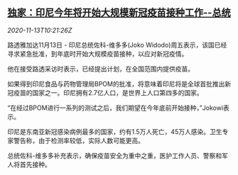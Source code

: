 <!--1605262993000-->
[独家：印尼今年将开始大规模新冠疫苗接种工作--总统](https://cn.reuters.com/article/indonesia-widodo-covid-vaccine-1113-idCNKBS27T16N)
------

<div><i>2020-11-13T10:21:26Z</i></div><p>路透雅加达11月13日 - 印尼总统佐科-维多多(Joko Widodo)周五表示，该国已经寻求紧急批准，到年底时开始大规模疫苗接种，以应对新冠疫情。</p><p>他在接受路透采访时表示，已经提出计划，在全国范围内提供疫苗。</p><p>如果得到印尼食品与药物管理局BPOM的批准，将意味着印尼将是全球首批推出新冠疫苗的国家之一。印尼拥有2.7亿人口，是世界上人口第四多的国家。</p><p>“在经过BPOM进行一系列的测试之后，我们期望在今年底前开始接种，”Jokowi表示。</p><p>印尼是东南亚新冠感染病例最多的国家，约有1.5万人死亡，45万人感染。卫生专家警告称，由于检测率较低，实际人数可能更高。</p><p>总统佐科-维多多补充表示，确保疫苗安全为重中之重，医护工作人员、警察和军人将首先接种。</p>
